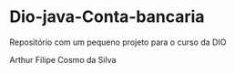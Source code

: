 # Dio-java-Conta-bancaria
Repositório com um pequeno projeto para o curso da DIO

Arthur Filipe Cosmo da Silva
